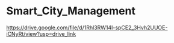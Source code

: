 # Smart_City_Management
https://drive.google.com/file/d/1Rhl3RW14I-spCE2_3Hvh2UUOE-iCNyRt/view?usp=drive_link
